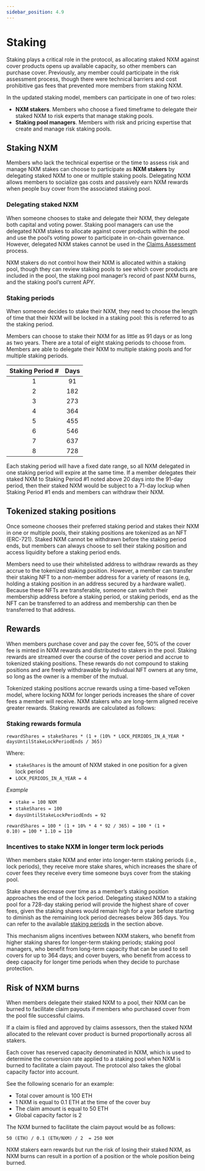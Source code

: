 ```yaml
---
sidebar_position: 4.9
---
```


# Staking

Staking plays a critical role in the protocol, as allocating staked NXM against cover products opens up available capacity, so other members can purchase cover. Previously, any member could participate in the risk assessment process, though there were technical barriers and cost prohibitive gas fees that prevented more members from staking NXM.

In the updated staking model, members can participate in one of two roles:
* **NXM stakers**. Members who choose a fixed timeframe to delegate their staked NXM to risk experts that manage staking pools.
* **Staking pool managers**. Members with risk and pricing expertise that create and manage risk staking pools.

## Staking NXM

Members who lack the technical expertise or the time to assess risk and manage NXM stakes can choose to participate as **NXM stakers** by delegating staked NXM to one or multiple staking pools. Delegating NXM allows members to socialize gas costs and passively earn NXM rewards when people buy cover from the associated staking pool.

### Delegating staked NXM

When someone chooses to stake and delegate their NXM, they delegate both capital and voting power. Staking pool managers can use the delegated NXM stakes to allocate against cover products within the pool and use the pool’s voting power to participate in on-chain governance. However, delegated NXM stakes cannot be used in the [Claims Assessment](/protocol/claims-assessment) process.

NXM stakers do not control how their NXM is allocated within a staking pool, though they can review staking pools to see which cover products are included in the pool, the staking pool manager’s record of past NXM burns, and the staking pool’s current APY.

### Staking periods

When someone decides to stake their NXM, they need to choose the length of time that their NXM will be locked in a staking pool: this is referred to as the staking period.

Members can choose to stake their NXM for as little as 91 days or as long as two years. There are a total of eight staking periods to choose from. Members are able to delegate their NXM to multiple staking pools and for multiple staking periods.

| Staking Period # | Days |
| :--------------: | :--: |
| 1                | 91   |
| 2                | 182  |
| 3                | 273  |
| 4                | 364  |
| 5                | 455  |
| 6                | 546  |
| 7                | 637  |
| 8                | 728  |

Each staking period will have a fixed date range, so all NXM delegated in one staking period will expire at the same time. If a member delegates their staked NXM to Staking Period #1 noted above 20 days into the 91-day period, then their staked NXM would be subject to a 71-day lockup when Staking Period #1 ends and members can withdraw their NXM.

## Tokenized staking positions

Once someone chooses their preferred staking period and stakes their NXM in one or multiple pools, their staking positions are tokenized as an NFT (ERC-721). Staked NXM cannot be withdrawn before the staking period ends, but members can always choose to sell their staking position and access liquidity before a staking period ends.

Members need to use their whitelisted address to withdraw rewards as they accrue to the tokenized staking position. However, a member can transfer their staking NFT to a non-member address for a variety of reasons (e.g, holding a staking position in an address secured by a hardware wallet). Because these NFTs are transferable, someone can switch their membership address before a staking period, or staking periods, end as the NFT can be transferred to an address and membership can then be transferred to that address.

## Rewards

When members purchase cover and pay the cover fee, 50% of the cover fee is minted in NXM rewards and distributed to stakers in the pool. Staking rewards are streamed over the course of the cover period and accrue to tokenized staking positions. These rewards do not compound to staking positions and are freely withdrawable by individual NFT owners at any time, so long as the owner is a member of the mutual.

Tokenized staking positions accrue rewards using a time-based veToken model, where locking NXM for longer periods increases the share of cover fees a member will receive. NXM stakers who are long-term aligned receive greater rewards. Staking rewards are calculated as follows:

### Staking rewards formula

<p><code>rewardShares = stakeShares * (1 + (10% * LOCK_PERIODS_IN_A_YEAR * daysUntilStakeLockPeriodEnds / 365)</code></p>

Where:
* <code>stakeShares</code> is the amount of NXM staked in one position for a given lock period
* <code>LOCK_PERIODS_IN_A_YEAR = 4</code>

*Example*
* <code>stake = 100 NXM</code>
* <code>stakeShares = 100</code>
* <code>daysUntilStakeLockPeriodEnds = 92</code>

<code>rewardShares = 100 * (1 + 10% * 4 * 92 / 365) = 100 * (1 + 0.10) = 100 * 1.10 = 110</code>

### Incentives to stake NXM in longer term lock periods

When members stake NXM and enter into longer-term staking periods (i.e., lock periods), they receive more stake shares, which increases the share of cover fees they receive every time someone buys cover from the staking pool.

Stake shares decrease over time as a member’s staking position approaches the end of the lock period. Delegating staked NXM to a staking pool for a 728-day staking period will provide the highest share of cover fees, given the staking shares would remain high for a year before starting to diminish as the remaining lock period decreases below 365 days. You can refer to the available [staking periods](/protocol/staking/#staking-periods) in the section above.

This mechanism aligns incentives between NXM stakers, who benefit from higher staking shares for longer-term staking periods; staking pool managers, who benefit from long-term capacity that can be used to sell covers for up to 364 days; and cover buyers, who benefit from access to deep capacity for longer time periods when they decide to purchase protection.

## Risk of NXM burns

When members delegate their staked NXM to a pool, their NXM can be burned to facilitate claim payouts if members who purchased cover from the pool file successful claims.

If a claim is filed and approved by claims assessors, then the staked NXM allocated to the relevant cover product is burned proportionally across all stakers.

Each cover has reserved capacity denominated in NXM, which is used to determine the conversion rate applied to a staking pool when NXM is burned to facilitate a claim payout. The protocol also takes the global capacity factor into account.

See the following scenario for an example:
* Total cover amount is 100 ETH
* 1 NXM is equal to 0.1 ETH at the time of the cover buy
* The claim amount is equal to 50 ETH
* Global capacity factor is 2

The NXM burned to facilitate the claim payout would be as follows:
<p><code>50 (ETH) / 0.1 (ETH/NXM) / 2  = 250 NXM</code></p>

NXM stakers earn rewards but run the risk of losing their staked NXM, as NXM burns can result in a portion of a position or the whole position being burned.

